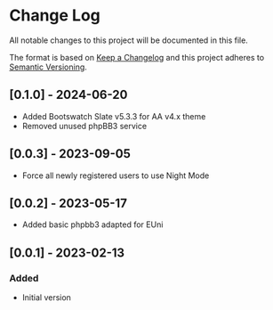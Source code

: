 # Change Log

All notable changes to this project will be documented in this file.

The format is based on [Keep a Changelog](http://keepachangelog.com/)
and this project adheres to [Semantic Versioning](http://semver.org/).


## [0.1.0] - 2024-06-20

- Added Bootswatch Slate v5.3.3 for AA v4.x theme
- Removed unused phpBB3 service

## [0.0.3] - 2023-09-05

- Force all newly registered users to use Night Mode

## [0.0.2] - 2023-05-17

- Added basic phpbb3 adapted for EUni

## [0.0.1] - 2023-02-13

### Added

- Initial version
